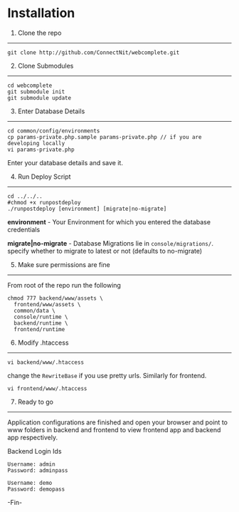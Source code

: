 Installation
============

1. Clone the repo
-----------------

```
git clone http://github.com/ConnectNit/webcomplete.git
```
2. Clone Submodules
-------------------

```
cd webcomplete
git submodule init
git submodule update
```

3. Enter Database Details
-------------------------

```
cd common/config/environments
cp params-private.php.sample params-private.php // if you are developing locally
vi params-private.php
```
Enter your database details and save it.

4. Run Deploy Script
--------------------

```
cd ../../..
#chmod +x runpostdeploy
./runpostdeploy [environment] [migrate|no-migrate]
```
**environment** - Your Environment for which you entered the database credentials

**migrate|no-migrate** - Database Migrations lie in `console/migrations/`. specify whether to migrate to latest or not (defaults to no-migrate)

5. Make sure permissions are fine
---------------------------------

From root of the repo run the following

```
chmod 777 backend/www/assets \
  frontend/www/assets \
  common/data \
  console/runtime \
  backend/runtime \
  frontend/runtime
```
6. Modify .htaccess
-------------------

```
vi backend/www/.htaccess

```

change the `RewriteBase` if you use pretty urls.
Similarly for frontend.

```
vi frontend/www/.htaccess
```

7. Ready to go
--------------

  Application configurations are finished and open your browser and point to www folders in backend and frontend to view frontend app and backend app respectively.

Backend Login Ids
```
Username: admin
Password: adminpass

Username: demo
Password: demopass
```  

  -Fin-
